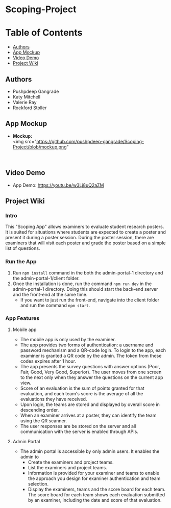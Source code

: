 # Scoping-Project

# Table of Contents
- [Authors](#authors)
- [App Mockup](#mockup)
- [Video Demo](#demo)
- [Project Wiki](#wiki)

## Authors <a name="authors"></a> 
- Pushpdeep Gangrade
- Katy Mitchell 
- Valerie Ray
- Rockford Stoller

## App Mockup <a name="mockup"></a>
- <strong>Mockup:</strong>
            <br />
            <img src="https://github.com/pushpdeep-gangrade/Scoping-Project/blob/mockup.png"
</br>

## Video Demo <a name="demo"></a>
- App Demo: https://youtu.be/w3Lj8uQ2aZM

## Project Wiki <a name="wiki"></a>
### Intro
This "Scoping App" allows examiners to evaluate student research posters. It is suited for situations where
students are expected to create a poster and present it during a poster session. During the poster session,
there are examiners that will visit each poster and grade the poster based on a simple list of questions.

### Run the App
1. Run `npm install` command in the both the admin-portal-1 directory and the admin-portal-1/client folder. 
2. Once the installation is done, run the command `npm run dev` in the admin-portal-1 directory. 
   Doing this should start the back-end server and the front-end at the same time.
   - If you want to just run the front-end, navigate into the client folder and run the command `npm start`.

### App Features
1. Mobile app
   - The mobile app is only used by the examiner.
   - The app provides two forms of authentication: a username and password mechanism and a QR-code login.
     To login to the app, each examiner is granted a QR code by the admin. The token from these codes
     expires after 1 hour.
   - The app presents the survey questions with answer options (Poor, Fair, Good, Very Good, Superior).
     The user moves from one screen to the next only when they answer the questions on the current app view.
   - Score of an evaluation is the sum of points granted for that evaluation, and each team's score is the
     average of all the evaluations they have received.
   - Upon login, the teams are stored and displayed by overall score in descending order.
   - When an examiner arrives at a poster, they can identify the team using the QR scanner.
   - The user responses are be stored on the server and all communication with the server is enabled through APIs.

2. Admin Portal
   - The admin portal is accessible by only admin users. It enables the admin to
     - Create the examiners and project teams.
     - List the examiners and project teams.
     - Information is provided for your examiner and teams to enable the approach you design for examiner
       authentication and team selection.
     - Display the examiners, teams and the score board for each team. The score board for each team
       shows each evaluation submitted by an examiner, including the date and score of that evaluation.
